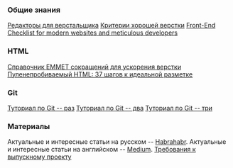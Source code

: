### Общие знания

[Редакторы для верстальщика](https://htmlacademy.ru/blog/40-editors-for-the-coders)
[Критерии хорошей верстки](https://github.com/thedaviddias/Front-End-Checklist)
[Front-End Checklist for modern websites and meticulous developers](https://github.com/thedaviddias/Front-End-Checklist)

### HTML

[Справочник EMMET сокращений для ускорения верстки](http://webdesign-master.ru/blog/html-css/2.html)
[Пуленепробиваемый HTML: 37 шагов к идеальной разметке](https://habrahabr.ru/post/51333/)

### Git

[Туториал по Git -- раз](https://githowto.com/ru)
[Туториал по Git -- два](https://proglib.io/p/git-for-half-an-hour/)
[Туториал по Git -- три](https://try.github.io/levels/1/challenges/1)

### Материалы

Актуальные и интересные статьи на русском -- [Habrahabr](https://habrahabr.ru/).
Актуальные и интересные статьи на английском -- [Medium](https://medium.com).
[Требования к выпускному проекту](https://docs.google.com/document/d/1NsSIElGCQ6BvFFpnPRSQdisfcBkq-W0WqcLrTM7wl2I/edit?usp=drive_web&ouid=106615627981144879582)






